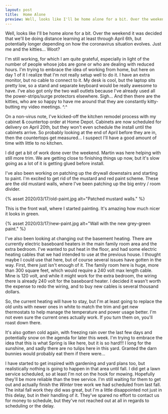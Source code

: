 ```yaml
---
layout: post
title:  Home Alone
preview: Well, looks like I'll be home alone for a bit. Over the weekend it was decided that we'll be doing distance learning at least through April 6th, but potentially longer depending on how the coronavirus situation evolves. Just me and the kitties... Woot?
---
```


Well, looks like I'll be home alone for a bit. Over the weekend it was decided that we'll be doing distance learning at least through April 6th, but potentially longer depending on how the coronavirus situation evolves. Just me and the kitties... Woot?

I'm still working, for which I am quite grateful, especially in light of the number of people whose jobs are gone or who are dealing with reduced hours. I'm trying to embrace the idea of working from home, but here on day 1 of it I realize that I'm not really setup well to do it. I have an extra monitor, but no cable to connect to it. My desk is cool, but the laptop sits pretty low, so a stand and separate keyboard would be really awesome to have. I've also got only the two wall outlets because I've already used all the power-strips/surge protectors elsewhere. Sigh...  And then there are the kitties, who are so happy to have me around that they are constantly kitty-butting my video meetings. ^.^

On a non-virus note, I've kicked-off the kitchen remodel process with my cabinet & countertop order at Home Depot. Cabinets are now scheduled for delivery on April 20th, but they won't even schedule the install until the cabinets arrive. So probably looking at the end of April before they are in, then the countertops get measured... I suspect I'll have a good amount of time with little to no kitchen. 

I did get a bit of work done over the weekend. Martin was here helping with still more trim. We are getting close to finishing things up now, but it's slow going as a lot of it is getting glued before install. 

I've also been working on patching up the drywall downstairs and starting to paint. I'm excited to get rid of the mustard and red paint scheme. These are the old mustard walls, where I've been patching up the big entry / room divider.

{% asset 2020/03/17/old-paint.jpg alt="Patched mustard walls." %}

This is the front wall, where I started painting. It's amazing how much nicer it looks in green.

{% asset 2020/03/17/new-paint.jpg alt="Wall with the new grey-green paint." %}

I've also been looking at changing out the basement heating. There are currently electric baseboard heaters in the main family room area and the extra bedroom. I've wanted to put heat in the floor, and had some electric heating cables that we had intended to use at the previous house. I thought maybe I could use that here, but of course several issues have gotten in the way. First, there just isn't enough of it. The family room here is huge, more than 300 square feet, which would require a 240 volt max length cable. Mine is 120 volt, and while it might work for the extra bedroom, the wiring there is already 240 volt for the baseboard heater. I decided it wasn't worth the expense to redo the wiring, and to buy new cables is several thousand dollars. 

So, the current heating will have to stay, but I'm at least going to replace the old units with newer ones in white to match the trim and get new thermostats to help manage the temperature and power usage better. I'm not even sure the current ones actually work. If you turn them on, you'll roast down there.

It's also gotten cold again, with freezing rain over the last few days and potentially snow on the agenda for later this week. I'm trying to embrace the idea that this is what Spring is like here, but it is so hard!!! I long for the sunshine, and sadly there are no tulips here in this yard. Granted the darn bunnies would probably eat them if there were...

I have started to get inspired with gardening and yard plans too, but realistically nothing is going to happen in that area until fall. I did get a lawn service scheduled, so at least I'm not on the hook for mowing. Hopefully they'll be more reliable than the tree service. I'm still waiting for them to get out and actually finish the *Winter* tree work we had scheduled from last fall. The inital fall work they did was great, but I'm a little disappointed not just in this delay, but in their handling of it. They've spared no effort to contact us for money to schedule, but they've not reached out at all in regards to scheduling or the delay. 